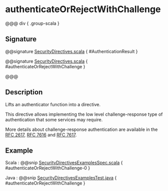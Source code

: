 # authenticateOrRejectWithChallenge

@@@ div { .group-scala }
## Signature

@@signature [SecurityDirectives.scala](/http/src/main/scala/akka/http/scaladsl/server/directives/SecurityDirectives.scala) { #AuthenticationResult }

@@signature [SecurityDirectives.scala](/http/src/main/scala/akka/http/scaladsl/server/directives/SecurityDirectives.scala) { #authenticateOrRejectWithChallenge }

@@@

## Description

Lifts an authenticator function into a directive.

This directive allows implementing the low level challenge-response type of authentication that some services may require.

More details about challenge-response authentication are available in the [RFC 2617](https://tools.ietf.org/html/rfc2617), [RFC 7616](https://tools.ietf.org/html/rfc7616) and [RFC 7617](https://tools.ietf.org/html/rfc7617).

## Example

Scala
:  @@snip [SecurityDirectivesExamplesSpec.scala](/docs/src/test/scala/docs/http/scaladsl/server/directives/SecurityDirectivesExamplesSpec.scala) { #authenticateOrRejectWithChallenge-0 }

Java
:  @@snip [SecurityDirectivesExamplesTest.java](/docs/src/test/java/docs/http/javadsl/server/directives/SecurityDirectivesExamplesTest.java) { #authenticateOrRejectWithChallenge }
